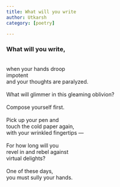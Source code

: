 ```yaml
---
title: What will you write
author: Utkarsh
category: [poetry]

---
```


<h3>What will you write,</h3>
  <br>
  when your hands droop<br>
  impotent <br>
  and your thoughts are paralyzed.<br>
  <br>
  What will glimmer in this gleaming oblivion?<br>
  <br>
  Compose yourself first.<br>
  <br>
  Pick up your pen and<br>
  touch the cold paper again,<br> 
  with your wrinkled fingertips —<br>
  <br>
  For how long will you<br>
  revel in and rebel against <br>
  virtual delights?<br>
  <br>
  One of these days,<br>
  you must sully your hands.<br>
  <br>